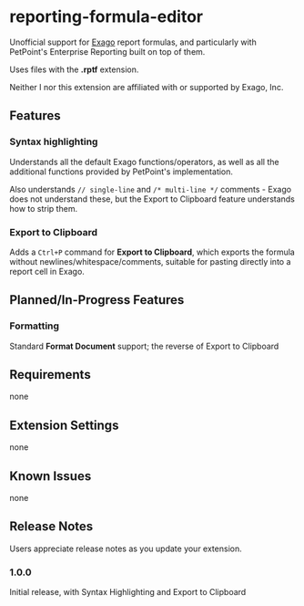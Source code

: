 # reporting-formula-editor

Unofficial support for [Exago](http://www.exagoinc.com) report formulas,
and particularly with PetPoint's Enterprise Reporting built on top of them.

Uses files with the **.rptf** extension.

Neither I nor this extension are affiliated with or supported by Exago, Inc.

## Features

### Syntax highlighting

Understands all the default Exago functions/operators, as well as all the
additional functions provided by PetPoint's implementation.

Also understands `// single-line` and `/* multi-line */` comments - Exago does
not understand these, but the Export to Clipboard feature understands how to
strip them.

### Export to Clipboard

Adds a `Ctrl+P` command for **Export to Clipboard**, which exports the formula
without newlines/whitespace/comments, suitable for pasting directly into a
report cell in Exago.

## Planned/In-Progress Features

### Formatting

Standard **Format Document** support; the reverse of Export to Clipboard

## Requirements

none

## Extension Settings

none

## Known Issues

none

## Release Notes

Users appreciate release notes as you update your extension.

### 1.0.0

Initial release, with Syntax Highlighting and Export to Clipboard
